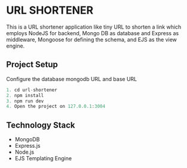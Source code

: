 # URL SHORTENER

This is a URL shortener application like tiny URL to shorten a link which employs NodeJS for backend, Mongo DB as database and Express as middleware, Mongoose for defining the schema, and EJS as the view engine.
## Project Setup
Configure the database mongodb URL and base URL
```javascript
1. cd url-shortener
2. npm install
3. npm run dev
4. Open the project on 127.0.0.1:3004
```

## Technology Stack

- MongoDB
- Express.js
- Node.js
- EJS Templating Engine
